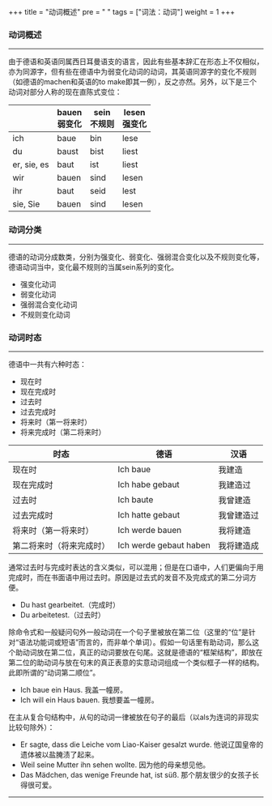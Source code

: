 +++
title = "动词概述"
pre = "<i class='fas fa-arrow-circle-right'></i> "
tags = ["词法：动词"]
weight = 1
+++

### 动词概述

---

由于德语和英语同属西日耳曼语支的语言，因此有些基本辞汇在形态上不仅相似，亦为同源字，但有些在德语中为弱变化动词的动词，其英语同源字的变化不规则（如德语的machen和英语的to make即其一例），反之亦然。另外，以下是三个动词对部分人称的现在直陈式变位：

|             | bauen</br>弱变化 | sein</br>不规则 | lesen</br>强变化 |
| ----------- | ---------------- | --------------- | ---------------- |
| ich         | baue             | bin             | lese             |
| du          | baust            | bist            | liest            |
| er, sie, es | baut             | ist             | liest            |
| wir         | bauen            | sind            | lesen            |
| ihr         | baut             | seid            | lest             |
| sie, Sie    | bauen            | sind            | lesen            |

### 动词分类

---

德语的动词分成数类，分别为强变化、弱变化、强弱混合变化以及不规则变化等，德语动词当中，变化最不规则的当属sein系列的变化。

- 强变化动词
- 弱变化动词
- 强弱混合变化动词
- 不规则变化动词

### 动词时态

---

德语中一共有六种时态：

- 现在时
- 现在完成时
- 过去时
- 过去完成时
- 将来时（第一将来时）
- 将来完成时（第二将来时）

| 时态                     | 德语                   | 汉语       |
| ------------------------ | ---------------------- | ---------- |
| 现在时                   | Ich baue               | 我建造     |
| 现在完成时               | Ich habe gebaut        | 我建造过   |
| 过去时                   | Ich baute              | 我曾建造   |
| 过去完成时               | Ich hatte gebaut       | 我曾建造过 |
| 将来时（第一将来时）     | Ich werde bauen        | 我将建造   |
| 第二将来时（将来完成时） | Ich werde gebaut haben | 我将建造成 |

通常过去时与完成时表达的含义类似，可以混用；但是在口语中，人们更偏向于用完成时，而在书面语中用过去时。原因是过去式的发音不及完成式的第二分词方便。

- Du hast gearbeitet.（完成时）
- Du arbeitetest.（过去时）

除命令式和一般疑问句外一般动词在一个句子里被放在第二位（这里的“位”是针对“语法功能词或短语”而言的，而非单个单词）。假如一句话里有助动词，那么这个助动词放在第二位，真正的动词要放在句尾。这就是德语的“框架结构”，即放在第二位的助动词与放在句末的真正表意的实意动词组成一个类似框子一样的结构。此即所谓的“动词第二顺位”。

- Ich baue ein Haus. 我盖一幢房。
- Ich will ein Haus bauen. 我想要盖一幢房。

在主从复合句结构中，从句的动词一律被放在句子的最后（以als为连词的非现实比较句除外）：

- Er sagte, dass die Leiche vom Liao-Kaiser gesalzt wurde. 他说辽国皇帝的遗体被以盐腌渍了起来。
- Weil seine Mutter ihn sehen wollte. 因为他的母亲想见他。
- Das Mädchen, das wenige Freunde hat, ist süß. 那个朋友很少的女孩子长得很可爱。

---

<center><i class="fas fa-bookmark"></i></center>

